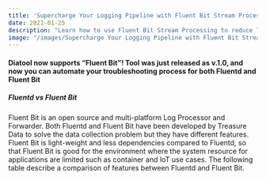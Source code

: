 ```yaml
---
title: 'Supercharge Your Logging Pipeline with Fluent Bit Stream Processing'
date: 2021-01-25
description: "Learn how to use Fluent Bit Stream Processing to reduce log volume, pre-process your data, and use time-series predictions."
image: "/images/Supercharge Your Logging Pipeline with Fluent Bit Stream Processing.jpg"
---
```


#### Diatool now supports “Fluent Bit”! Tool was just released as v.1.0, and now you can automate your troubleshooting process for both Fluentd and Fluent Bit

##### Fluentd vs Fluent Bit

Fluent Bit is an open source and multi-platform Log Processor and Forwarder. Both Fluentd and Fluent Bit have been developed by Treasure Data to solve the data collection problem but they have different features. Fluent Bit is light-weight and less dependencies compared to Fluentd, so that Fluent Bit is good for the environment where the system resource for applications are limited such as container and IoT use cases. The following table describe a comparison of features between Fluentd and Fluent Bit.
